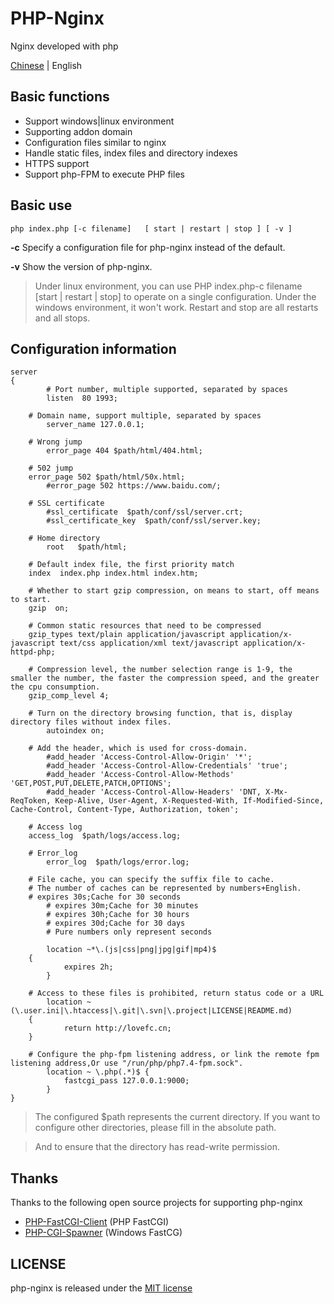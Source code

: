 # PHP-Nginx

Nginx developed with php

[Chinese](https://github.com/lovefc/php-nginx/blob/master/README.md) | English

## Basic functions
*  Support windows|linux environment
*  Supporting addon domain
*  Configuration files similar to nginx
*  Handle static files, index files and directory indexes
*  HTTPS support
*  Support php-FPM to execute PHP files

## Basic use
```
php index.php [-c filename]   [ start | restart | stop ] [ -v ] 
```
**\-c** Specify a configuration file for php-nginx instead of the default.

**\-v** Show the version of php-nginx.

> Under linux environment, you can use PHP index.php-c filename [start | restart | stop] to operate on a single configuration.
> Under the windows environment, it won't work. Restart and stop are all restarts and all stops.

## Configuration information
```
server 
{
        # Port number, multiple supported, separated by spaces
        listen  80 1993;
		
	# Domain name, support multiple, separated by spaces
        server_name 127.0.0.1;
		
	# Wrong jump
        error_page 404 $path/html/404.html;
		
	# 502 jump
	error_page 502 $path/html/50x.html;
        #error_page 502 https://www.baidu.com/;
		
	# SSL certificate
        #ssl_certificate  $path/conf/ssl/server.crt;
        #ssl_certificate_key  $path/conf/ssl/server.key;
		
	# Home directory
        root   $path/html;
		
	# Default index file, the first priority match
	index  index.php index.html index.htm;
		
	# Whether to start gzip compression, on means to start, off means to start.
	gzip  on;
		
	# Common static resources that need to be compressed
	gzip_types text/plain application/javascript application/x-javascript text/css application/xml text/javascript application/x-httpd-php;
		
	# Compression level, the number selection range is 1-9, the smaller the number, the faster the compression speed, and the greater the cpu consumption.
	gzip_comp_level 4;
		
	# Turn on the directory browsing function, that is, display directory files without index files.
        autoindex on;
        
	# Add the header, which is used for cross-domain.
        #add_header 'Access-Control-Allow-Origin' '*';
        #add_header 'Access-Control-Allow-Credentials' 'true';  
        #add_header 'Access-Control-Allow-Methods' 'GET,POST,PUT,DELETE,PATCH,OPTIONS';  
        #add_header 'Access-Control-Allow-Headers' 'DNT, X-Mx-ReqToken, Keep-Alive, User-Agent, X-Requested-With, If-Modified-Since, Cache-Control, Content-Type, Authorization, token';
		
	# Access log
	access_log  $path/logs/access.log;
		
	# Error_log
        error_log  $path/logs/error.log;
		
	# File cache, you can specify the suffix file to cache.
	# The number of caches can be represented by numbers+English.
	# expires 30s;Cache for 30 seconds
        # expires 30m;Cache for 30 minutes   
        # expires 30h;Cache for 30 hours
        # expires 30d;Cache for 30 days
        # Pure numbers only represent seconds
	
        location ~*\.(js|css|png|jpg|gif|mp4)$
	{
            expires 2h;
        }	
		
	# Access to these files is prohibited, return status code or a URL
        location ~(\.user.ini|\.htaccess|\.git|\.svn|\.project|LICENSE|README.md)
	{
            return http://lovefc.cn;
	}	
		
	# Configure the php-fpm listening address, or link the remote fpm listening address,Or use "/run/php/php7.4-fpm.sock".
        location ~ \.php(.*)$ {
            fastcgi_pass 127.0.0.1:9000;
        }          		
}
```

> The configured $path represents the current directory. If you want to configure other directories, please fill in the absolute path.

> And to ensure that the directory has read-write permission.

## Thanks

Thanks to the following open source projects for supporting php-nginx

* [PHP-FastCGI-Client](https://github.com/adoy/PHP-FastCGI-Client/) (PHP FastCGI)
* [PHP-CGI-Spawner](https://github.com/deemru/php-cgi-spawner/) (Windows FastCG)

## LICENSE

php-nginx is released under the [MIT license](https://github.com/lovefc/php-nginx/blob/master/LICENSE)

